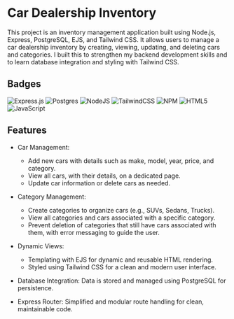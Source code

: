# Car Dealership Inventory

This project is an inventory management application built using Node.js, Express, PostgreSQL, EJS, and Tailwind CSS. It allows users to manage a car dealership inventory by creating, viewing, updating, and deleting cars and categories. I built this to strengthen my backend development skills and to learn database integration and styling with Tailwind CSS.


## Badges
![Express.js](https://img.shields.io/badge/express.js-%23404d59.svg?style=for-the-badge&logo=express&logoColor=%2361DAFB)
![Postgres](https://img.shields.io/badge/postgres-%23316192.svg?style=for-the-badge&logo=postgresql&logoColor=white)
![NodeJS](https://img.shields.io/badge/node.js-6DA55F?style=for-the-badge&logo=node.js&logoColor=white)
![TailwindCSS](https://img.shields.io/badge/tailwindcss-%2338B2AC.svg?style=for-the-badge&logo=tailwind-css&logoColor=white)
![NPM](https://img.shields.io/badge/NPM-%23CB3837.svg?style=for-the-badge&logo=npm&logoColor=white)
![HTML5](https://img.shields.io/badge/html5-%23E34F26.svg?style=for-the-badge&logo=html5&logoColor=white)
![JavaScript](https://img.shields.io/badge/javascript-%23323330.svg?style=for-the-badge&logo=javascript&logoColor=%23F7DF1E)

## Features

- Car Management:
  - Add new cars with details such as make, model, year, price, and category.
  - View all cars, with their details, on a dedicated page.
  - Update car information or delete cars as needed.
    
- Category Management:
  - Create categories to organize cars (e.g., SUVs, Sedans, Trucks).
  - View all categories and cars associated with a specific category.
  - Prevent deletion of categories that still have cars associated with them, with error messaging to guide the user.
  
- Dynamic Views:
  - Templating with EJS for dynamic and reusable HTML rendering.
  - Styled using Tailwind CSS for a clean and modern user interface.
    
- Database Integration: Data is stored and managed using PostgreSQL for persistence.

- Express Router: Simplified and modular route handling for clean, maintainable code.
